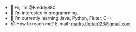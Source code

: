 - 👋 Hi, I’m @Freddy880
- 👀 I’m interested in programming.
- 🌱 I’m currently learning Java, Python, Fluter, C++
- 📫 How to reach me? E-mail: marks.florian123@gmail.com

<!---
Freddy880/Freddy880 is a ✨ special ✨ repository because its `README.md` (this file) appears on your GitHub profile.
You can click the Preview link to take a look at your changes.
--->
